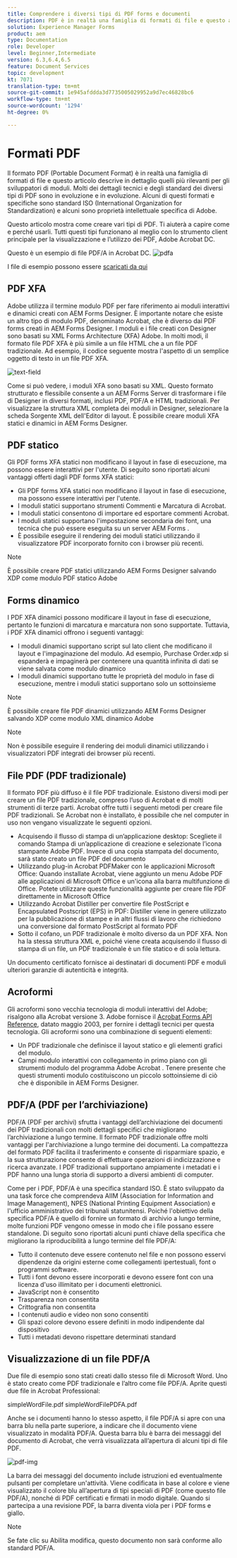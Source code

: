 ```yaml
---
title: Comprendere i diversi tipi di PDF forms e documenti
description: PDF è in realtà una famiglia di formati di file e questo articolo descrive i tipi di PDF importanti e rilevanti per gli sviluppatori di moduli.
solution: Experience Manager Forms
product: aem
type: Documentation
role: Developer
level: Beginner,Intermediate
version: 6.3,6.4,6.5
feature: Document Services
topic: development
kt: 7071
translation-type: tm+mt
source-git-commit: 1e945afddda3d7735005029952a9d7ec46828bc6
workflow-type: tm+mt
source-wordcount: '1294'
ht-degree: 0%

---
```



# Formati PDF

Il formato PDF (Portable Document Format) è in realtà una famiglia di formati di file e questo articolo descrive in dettaglio quelli più rilevanti per gli sviluppatori di moduli. Molti dei dettagli tecnici e degli standard dei diversi tipi di PDF sono in evoluzione e in evoluzione. Alcuni di questi formati e specifiche sono standard ISO (International Organization for Standardization) e alcuni sono proprietà intellettuale specifica di  Adobe.

Questo articolo mostra come creare vari tipi di PDF. Ti aiuterà a capire come e perché usarli. Tutti questi tipi funzionano al meglio con lo strumento client principale per la visualizzazione e l’utilizzo dei PDF,  Adobe Acrobat DC.

Questo è un esempio di file PDF/A in  Acrobat DC.
![pdfa](assets/pdfa-file-in-acrobat.png)

I file di esempio possono essere [scaricati da qui](assets/pdf-file-types.zip)

## PDF XFA

 Adobe utilizza il termine modulo PDF per fare riferimento ai moduli interattivi e dinamici creati con  AEM Forms Designer. È importante notare che esiste un altro tipo di modulo PDF, denominato Acrobat, che è diverso dai PDF forms creati in  AEM Forms Designer. I moduli e i file creati con Designer sono basati su XML Forms Architecture (XFA)  Adobe. In molti modi, il formato file PDF XFA è più simile a un file HTML che a un file PDF tradizionale. Ad esempio, il codice seguente mostra l&#39;aspetto di un semplice oggetto di testo in un file PDF XFA.

![text-field](assets/text-field.JPG)

Come si può vedere, i moduli XFA sono basati su XML. Questo formato strutturato e flessibile consente a un  AEM Forms Server di trasformare i file di Designer in diversi formati, inclusi PDF, PDF/A e HTML tradizionali. Per visualizzare la struttura XML completa dei moduli in Designer, selezionare la scheda Sorgente XML dell&#39;Editor di layout. È possibile creare moduli XFA statici e dinamici in  AEM Forms Designer.

## PDF statico

Gli PDF forms XFA statici non modificano il layout in fase di esecuzione, ma possono essere interattivi per l&#39;utente. Di seguito sono riportati alcuni vantaggi offerti dagli PDF forms XFA statici:

* Gli PDF forms XFA statici non modificano il layout in fase di esecuzione, ma possono essere interattivi per l&#39;utente.
* I moduli statici supportano  strumenti Commenti e Marcatura di Acrobat.
* I moduli statici consentono di importare ed esportare  commenti Acrobat.
* I moduli statici supportano l&#39;impostazione secondaria dei font, una tecnica che può essere eseguita su un server AEM Forms .
* È possibile eseguire il rendering dei moduli statici utilizzando il visualizzatore PDF incorporato fornito con i browser più recenti.

>[!NOTE]
> È possibile creare PDF statici utilizzando  AEM Forms Designer salvando XDP come modulo PDF statico  Adobe

## Forms dinamico

I PDF XFA dinamici possono modificare il layout in fase di esecuzione, pertanto le funzioni di marcatura e marcatura non sono supportate. Tuttavia, i PDF XFA dinamici offrono i seguenti vantaggi:

* I moduli dinamici supportano script sul lato client che modificano il layout e l&#39;impaginazione del modulo. Ad esempio, Purchase Order.xdp si espanderà e impaginerà per contenere una quantità infinita di dati se viene salvata come modulo dinamico
* I moduli dinamici supportano tutte le proprietà del modulo in fase di esecuzione, mentre i moduli statici supportano solo un sottoinsieme


>[!NOTE]
> È possibile creare file PDF dinamici utilizzando  AEM Forms Designer salvando XDP come modulo XML dinamico  Adobe

>[!NOTE]
> Non è possibile eseguire il rendering dei moduli dinamici utilizzando i visualizzatori PDF integrati dei browser più recenti.


## File PDF (PDF tradizionale)

Il formato PDF più diffuso è il file PDF tradizionale. Esistono diversi modi per creare un file PDF tradizionale, compreso l’uso di  Acrobat e di molti strumenti di terze parti.  Acrobat offre tutti i seguenti metodi per creare file PDF tradizionali. Se  Acrobat non è installato, è possibile che nel computer in uso non vengano visualizzate le seguenti opzioni.

* Acquisendo il flusso di stampa di un’applicazione desktop: Scegliete il comando Stampa di un’applicazione di creazione e selezionate l’icona  stampante Adobe PDF. Invece di una copia stampata del documento, sarà stato creato un file PDF del documento
* Utilizzando  plug-in Acrobat PDFMaker con le applicazioni Microsoft Office: Quando installate  Acrobat, viene aggiunto un menu Adobe PDF  alle applicazioni di Microsoft Office e un&#39;icona alla barra multifunzione di Office. Potete utilizzare queste funzionalità aggiunte per creare file PDF direttamente in Microsoft Office
* Utilizzando  Acrobat Distiller per convertire file PostScript e Encapsulated Postscript (EPS) in PDF: Distiller viene in genere utilizzato per la pubblicazione di stampe e in altri flussi di lavoro che richiedono una conversione dal formato PostScript al formato PDF
* Sotto il cofano, un PDF tradizionale è molto diverso da un PDF XFA. Non ha la stessa struttura XML e, poiché viene creata acquisendo il flusso di stampa di un file, un PDF tradizionale è un file statico e di sola lettura.

Un documento certificato fornisce ai destinatari di documenti PDF e moduli ulteriori garanzie di autenticità e integrità.

## Acroformi

Gli acroformi sono  vecchia tecnologia di moduli interattivi del Adobe; risalgono alla  Acrobat versione 3.  Adobe fornisce il [ Acrobat Forms API Reference](assets/FormsAPIReference.pdf), datato maggio 2003, per fornire i dettagli tecnici per questa tecnologia. Gli acroformi sono una combinazione di
seguenti elementi:

* Un PDF tradizionale che definisce il layout statico e gli elementi grafici del modulo.
* Campi modulo interattivi con collegamento in primo piano con gli strumenti modulo del programma Adobe Acrobat . Tenere presente che questi strumenti modulo costituiscono un piccolo sottoinsieme di ciò che è disponibile in  AEM Forms Designer.

## PDF/A (PDF per l’archiviazione)

PDF/A (PDF per archivi) sfrutta i vantaggi dell’archiviazione dei documenti dei PDF tradizionali con molti dettagli specifici che migliorano l’archiviazione a lungo termine. Il formato PDF tradizionale offre molti vantaggi per l&#39;archiviazione a lungo termine dei documenti. La compattezza del formato PDF facilita il trasferimento e consente di risparmiare spazio, e la sua strutturazione consente di effettuare operazioni di indicizzazione e ricerca avanzate. I PDF tradizionali supportano ampiamente i metadati e i PDF hanno una lunga storia di supporto a diversi ambienti di computer.

Come per i PDF, PDF/A è una specifica standard ISO. È stato sviluppato da una task force che comprendeva AIIM (Association for Information and Image Management), NPES (National Printing Equipment Association) e l&#39;ufficio amministrativo dei tribunali statunitensi. Poiché l&#39;obiettivo della specifica PDF/A è quello di fornire un formato di archivio a lungo termine, molte funzioni PDF vengono omesse in modo che i file possano essere standalone. Di seguito sono riportati alcuni punti chiave della specifica che migliorano la riproducibilità a lungo termine del file PDF/A:

* Tutto il contenuto deve essere contenuto nel file e non possono esservi dipendenze da origini esterne come collegamenti ipertestuali, font o programmi software.
* Tutti i font devono essere incorporati e devono essere font con una licenza d&#39;uso illimitato per i documenti elettronici.
* JavaScript non è consentito
* Trasparenza non consentita
* Crittografia non consentita
* I contenuti audio e video non sono consentiti
* Gli spazi colore devono essere definiti in modo indipendente dal dispositivo
* Tutti i metadati devono rispettare determinati standard

## Visualizzazione di un file PDF/A

Due file di esempio sono stati creati dallo stesso file di Microsoft Word. Uno è stato creato come PDF tradizionale e l’altro come file PDF/A. Aprite questi due file in  Acrobat Professional:

simpleWordFile.pdf
simpleWordFilePDFA.pdf

Anche se i documenti hanno lo stesso aspetto, il file PDF/A si apre con una barra blu nella parte superiore, a indicare che il documento viene visualizzato in modalità PDF/A. Questa barra blu è  barra dei messaggi del documento di Acrobat, che verrà visualizzata all’apertura di alcuni tipi di file PDF.

![pdf-img](assets/pdfa-message.png)

La barra dei messaggi del documento include istruzioni ed eventualmente pulsanti per completare un&#39;attività. Viene codificata in base al colore e viene visualizzato il colore blu all’apertura di tipi speciali di PDF (come questo file PDF/A), nonché di PDF certificati e firmati in modo digitale. Quando si partecipa a una revisione PDF, la barra diventa viola per i PDF forms e giallo.

>[!NOTE]
> Se fate clic su Abilita modifica, questo documento non sarà conforme allo standard PDF/A.




